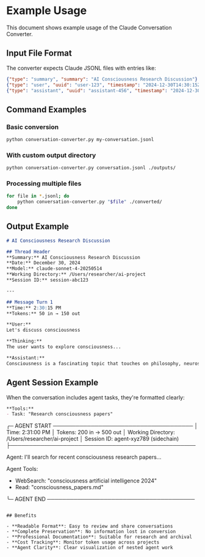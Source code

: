 # Example Usage

This document shows example usage of the Claude Conversation Converter.

## Input File Format

The converter expects Claude JSONL files with entries like:

```json
{"type": "summary", "summary": "AI Consciousness Research Discussion"}
{"type": "user", "uuid": "user-123", "timestamp": "2024-12-30T14:30:15Z", "message": {"content": [{"type": "text", "text": "Let's discuss consciousness"}]}, "sessionId": "session-abc"}
{"type": "assistant", "uuid": "assistant-456", "timestamp": "2024-12-30T14:30:45Z", "message": {"content": [{"type": "thinking", "thinking": "The user wants to explore consciousness..."}, {"type": "text", "text": "Consciousness is a fascinating topic..."}], "model": "claude-sonnet-4", "usage": {"input_tokens": 50, "output_tokens": 150}}, "sessionId": "session-abc"}
```

## Command Examples

### Basic conversion
```bash
python conversation-converter.py my-conversation.jsonl
```

### With custom output directory
```bash
python conversation-converter.py conversation.jsonl ./outputs/
```

### Processing multiple files
```bash
for file in *.jsonl; do
    python conversation-converter.py "$file" ./converted/
done
```

## Output Example

```markdown
# AI Consciousness Research Discussion

## Thread Header
**Summary:** AI Consciousness Research Discussion
**Date:** December 30, 2024
**Model:** claude-sonnet-4-20250514
**Working Directory:** /Users/researcher/ai-project
**Session ID:** session-abc123

---

## Message Turn 1
**Time:** 2:30:15 PM
**Tokens:** 50 in → 150 out

**User:**
Let's discuss consciousness

**Thinking:**
The user wants to explore consciousness...

**Assistant:**
Consciousness is a fascinating topic that touches on philosophy, neuroscience, and increasingly, artificial intelligence research...
```

## Agent Session Example

When the conversation includes agent tasks, they're formatted clearly:

```markdown
**Tools:**
- Task: "Research consciousness papers" 

```
╭─ AGENT START ─────────────────────────────────────
│ Time: 2:31:00 PM
│ Tokens: 200 in → 500 out
│ Working Directory: /Users/researcher/ai-project
│ Session ID: agent-xyz789 (sidechain)
├─────────────────────────────────────────────────

Agent: I'll search for recent consciousness research papers...

Agent Tools:
- WebSearch: "consciousness artificial intelligence 2024"
- Read: "consciousness_papers.md"

╰─ AGENT END ───────────────────────────────────────
```

## Benefits

- **Readable Format**: Easy to review and share conversations
- **Complete Preservation**: No information lost in conversion
- **Professional Documentation**: Suitable for research and archival
- **Cost Tracking**: Monitor token usage across projects
- **Agent Clarity**: Clear visualization of nested agent work